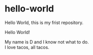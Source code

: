 # hello-world
Hello World, this is my frist repository.

Hello World!

My name is D and I know not what to do.  
I love tacos, all tacos.
